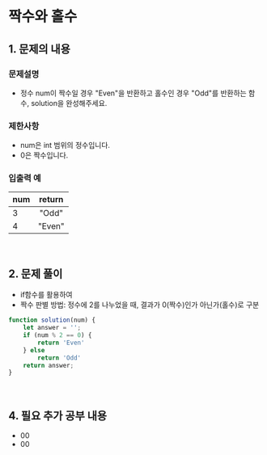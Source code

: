 # 짝수와 홀수

## 1. 문제의 내용

### 문제설명
- 정수 num이 짝수일 경우 "Even"을 반환하고 홀수인 경우 "Odd"를 반환하는 함수, solution을 완성해주세요.

### 제한사항
- num은 int 범위의 정수입니다.
- 0은 짝수입니다.

### 입출력 예
| num | return |
|-----|:------:|
| 3   |  "Odd" |
| 4   | "Even" |

<br>

## 2. 문제 풀이
- if함수를 활용하여 
- 짝수 판별 방법: 정수에 2를 나누었을 때, 결과가 0(짝수)인가 아닌가(홀수)로 구분

```JavaScript
function solution(num) {   
    let answer = '';
    if (num % 2 == 0) {
        return 'Even'
    } else
        return 'Odd'
    return answer;
}
```


<br>

## 4. 필요 추가 공부 내용
- 00
- 00
